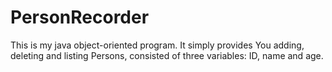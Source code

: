# PersonRecorder
This is my java object-oriented program. It simply provides You adding, deleting and listing Persons, consisted of three variables: ID, name and age.
